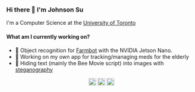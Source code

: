### Hi there 👋  I'm Johnson Su

I'm a Computer Science at the [University of Toronto](https://www.utsc.utoronto.ca/home/)</br>

#### What am I currently working on?
 - 🌾  Object recognition for [Farmbot](https://farm.bot/) with the NVIDIA Jetson Nano.</br>
 - 💊  Working on my own app for tracking/managing meds for the elderly</br>
 - 🐝  Hiding text (mainly the Bee Movie script) into images with [steganography](https://en.wikipedia.org/wiki/Steganography)</br>
 
 <p align="center">
<a href="https://linkedin.com/in/johnson-su" target="blank"><img align="center" src="https://cdn.jsdelivr.net/npm/simple-icons@3.0.1/icons/linkedin.svg" alt="johnson-su" height="20" width="20" /></a>
<a href="https://fb.com/crispycrunchcapt" target="blank"><img align="center" src="https://cdn.jsdelivr.net/npm/simple-icons@3.0.1/icons/facebook.svg" alt="crispycrunchcapt" height="20" width="20" /></a>
<a href="https://instagram.com/johnson.s.u" target="blank"><img align="center" src="https://cdn.jsdelivr.net/npm/simple-icons@3.0.1/icons/instagram.svg" alt="johnson.s.u" height="20" width="20" /></a>
</p>



